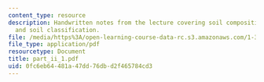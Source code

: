```yaml
---
content_type: resource
description: Handwritten notes from the lecture covering soil composition, index properties
  and soil classification.
file: /media/https%3A/open-learning-course-data-rc.s3.amazonaws.com/1-361-advanced-soil-mechanics-fall-2004/0fc6eb64481a47dd76dbd2f465784cd3_part_ii_1.pdf
file_type: application/pdf
resourcetype: Document
title: part_ii_1.pdf
uid: 0fc6eb64-481a-47dd-76db-d2f465784cd3
---
```

